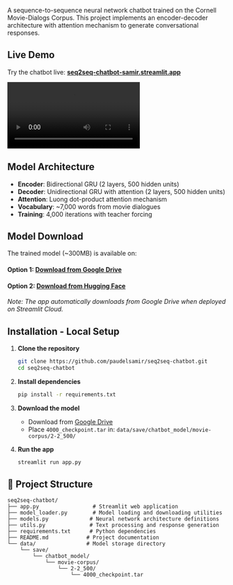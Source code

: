 A sequence-to-sequence neural network chatbot trained on the Cornell Movie-Dialogs Corpus. This project implements an encoder-decoder architecture with attention mechanism to generate conversational responses.


## Live Demo

Try the chatbot live: **[seq2seq-chatbot-samir.streamlit.app](https://seq2seq-chatbot-samir.streamlit.app)**

[<video controls src="demo.mp4" title="Title"></video>](https://github.com/user-attachments/assets/34fbf8b2-b575-407a-9b67-57ec68c59514)

##  Model Architecture

- **Encoder**: Bidirectional GRU (2 layers, 500 hidden units)
- **Decoder**: Unidirectional GRU with attention (2 layers, 500 hidden units)
- **Attention**: Luong dot-product attention mechanism
- **Vocabulary**: ~7,000 words from movie dialogues
- **Training**: 4,000 iterations with teacher forcing

##  Model Download
The trained model (~300MB) is available on:
#### Option 1:  [Download from Google Drive](https://drive.google.com/file/d/1DFdRoXweBM0qsrg9Uwg58_pICwOUlWjt/view?usp=drive_link)
#### Option 2:  [Download from Hugging Face](https://huggingface.co/paudelsamir/my-checkpoints/blob/main/4000_checkpoint.tar)

*Note: The app automatically downloads from Google Drive when deployed on Streamlit Cloud.*

## Installation - Local Setup

1. **Clone the repository**
   ```bash
   git clone https://github.com/paudelsamir/seq2seq-chatbot.git
   cd seq2seq-chatbot
   ```

2. **Install dependencies**
   ```bash
   pip install -r requirements.txt
   ```

3. **Download the model**
   - Download from [Google Drive](https://drive.google.com/file/d/1DFdRoXweBM0qsrg9Uwg58_pICwOUlWjt/view?usp=drive_link)
   - Place `4000_checkpoint.tar` in: `data/save/chatbot_model/movie-corpus/2-2_500/`

4. **Run the app**
   ```bash
   streamlit run app.py
   ```


## 📁 Project Structure

```
seq2seq-chatbot/
├── app.py                 # Streamlit web application
├── model_loader.py        # Model loading and downloading utilities
├── models.py             # Neural network architecture definitions
├── utils.py              # Text processing and response generation
├── requirements.txt      # Python dependencies
├── README.md            # Project documentation
└── data/                # Model storage directory
    └── save/
        └── chatbot_model/
            └── movie-corpus/
                └── 2-2_500/
                    └── 4000_checkpoint.tar
```

